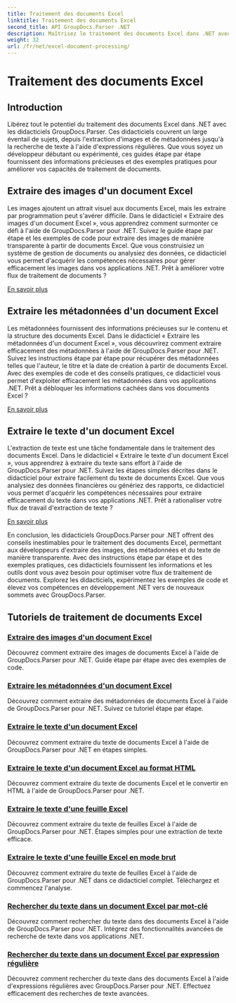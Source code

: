 ```yaml
---
title: Traitement des documents Excel
linktitle: Traitement des documents Excel
second_title: API GroupDocs.Parser .NET
description: Maîtrisez le traitement des documents Excel dans .NET avec GroupDocs.Parser. Apprenez à extraire efficacement des images, des métadonnées et du texte grâce à des guides étape par étape.
weight: 32
url: /fr/net/excel-document-processing/
---
```


# Traitement des documents Excel

## Introduction

Libérez tout le potentiel du traitement des documents Excel dans .NET avec les didacticiels GroupDocs.Parser. Ces didacticiels couvrent un large éventail de sujets, depuis l'extraction d'images et de métadonnées jusqu'à la recherche de texte à l'aide d'expressions régulières. Que vous soyez un développeur débutant ou expérimenté, ces guides étape par étape fournissent des informations précieuses et des exemples pratiques pour améliorer vos capacités de traitement de documents.

## Extraire des images d'un document Excel

Les images ajoutent un attrait visuel aux documents Excel, mais les extraire par programmation peut s'avérer difficile. Dans le didacticiel « Extraire des images d'un document Excel », vous apprendrez comment surmonter ce défi à l'aide de GroupDocs.Parser pour .NET. Suivez le guide étape par étape et les exemples de code pour extraire des images de manière transparente à partir de documents Excel. Que vous construisiez un système de gestion de documents ou analysiez des données, ce didacticiel vous permet d'acquérir les compétences nécessaires pour gérer efficacement les images dans vos applications .NET. Prêt à améliorer votre flux de traitement de documents ?

[En savoir plus](./extract-images-from-excel-document/)

## Extraire les métadonnées d'un document Excel

Les métadonnées fournissent des informations précieuses sur le contenu et la structure des documents Excel. Dans le didacticiel « Extraire les métadonnées d'un document Excel », vous découvrirez comment extraire efficacement des métadonnées à l'aide de GroupDocs.Parser pour .NET. Suivez les instructions étape par étape pour récupérer des métadonnées telles que l'auteur, le titre et la date de création à partir de documents Excel. Avec des exemples de code et des conseils pratiques, ce didacticiel vous permet d'exploiter efficacement les métadonnées dans vos applications .NET. Prêt à débloquer les informations cachées dans vos documents Excel ?

[En savoir plus](./extract-metadata-from-excel-document/)

## Extraire le texte d'un document Excel

L'extraction de texte est une tâche fondamentale dans le traitement des documents Excel. Dans le didacticiel « Extraire le texte d'un document Excel », vous apprendrez à extraire du texte sans effort à l'aide de GroupDocs.Parser pour .NET. Suivez les étapes simples décrites dans le didacticiel pour extraire facilement du texte de documents Excel. Que vous analysiez des données financières ou génériez des rapports, ce didacticiel vous permet d'acquérir les compétences nécessaires pour extraire efficacement du texte dans vos applications .NET. Prêt à rationaliser votre flux de travail d'extraction de texte ?

[En savoir plus](./extract-text-from-excel-document/)

En conclusion, les didacticiels GroupDocs.Parser pour .NET offrent des conseils inestimables pour le traitement des documents Excel, permettant aux développeurs d'extraire des images, des métadonnées et du texte de manière transparente. Avec des instructions étape par étape et des exemples pratiques, ces didacticiels fournissent les informations et les outils dont vous avez besoin pour optimiser votre flux de traitement de documents. Explorez les didacticiels, expérimentez les exemples de code et élevez vos compétences en développement .NET vers de nouveaux sommets avec GroupDocs.Parser.
## Tutoriels de traitement de documents Excel
### [Extraire des images d'un document Excel](./extract-images-from-excel-document/)
Découvrez comment extraire des images de documents Excel à l'aide de GroupDocs.Parser pour .NET. Guide étape par étape avec des exemples de code.
### [Extraire les métadonnées d'un document Excel](./extract-metadata-from-excel-document/)
Découvrez comment extraire des métadonnées de documents Excel à l'aide de GroupDocs.Parser pour .NET. Suivez ce tutoriel étape par étape.
### [Extraire le texte d'un document Excel](./extract-text-from-excel-document/)
Découvrez comment extraire du texte de documents Excel à l'aide de GroupDocs.Parser pour .NET en étapes simples.
### [Extraire le texte d'un document Excel au format HTML](./extract-text-from-excel-document-as-html/)
Découvrez comment extraire du texte de documents Excel et le convertir en HTML à l'aide de GroupDocs.Parser pour .NET.
### [Extraire le texte d'une feuille Excel](./extract-text-from-excel-sheet/)
Découvrez comment extraire du texte de feuilles Excel à l'aide de GroupDocs.Parser pour .NET. Étapes simples pour une extraction de texte efficace.
### [Extraire le texte d'une feuille Excel en mode brut](./extract-text-from-excel-sheet-in-raw-mode/)
Découvrez comment extraire du texte de feuilles Excel à l'aide de GroupDocs.Parser pour .NET dans ce didacticiel complet. Téléchargez et commencez l'analyse.
### [Rechercher du texte dans un document Excel par mot-clé](./search-text-in-excel-document-by-keyword/)
Découvrez comment rechercher du texte dans des documents Excel à l'aide de GroupDocs.Parser pour .NET. Intégrez des fonctionnalités avancées de recherche de texte dans vos applications .NET.
### [Rechercher du texte dans un document Excel par expression régulière](./search-text-in-excel-document-by-regular-expression/)
Découvrez comment rechercher du texte dans des documents Excel à l'aide d'expressions régulières avec GroupDocs.Parser pour .NET. Effectuez efficacement des recherches de texte avancées.
